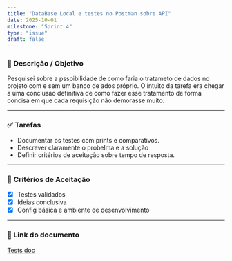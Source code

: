 ```yaml
---
title: "DataBase Local e testes no Postman sobre API"
date: 2025-10-01
milestone: "Sprint 4"
type: "issue"
draft: false
---
```


### 📝 Descrição / Objetivo  
Pesquisei sobre a pssoibilidade de como faria o tratameto de dados no projeto com e sem um banco de ados próprio. O intuito da tarefa era chegar a uma conclusão definitiva de como fazer esse tratamento de forma concisa em que cada requisição não demorasse muito.

---

### ✅ Tarefas  
- Documentar os testes com prints e comparativos.  
- Descrever claramente o probelma e a solução  
- Definir critérios de aceitação sobre tempo de resposta.  

---

### 📌 Critérios de Aceitação  
- [x] Testes validados  
- [x] Ideias conclusiva 
- [x] Config básica e ambiente de desenvolvimento

---

### 🔗 Link do documento
[Tests doc](https://github.com/unb-mds/2025-2-OncoMap/tree/main/doc/backend/api)


